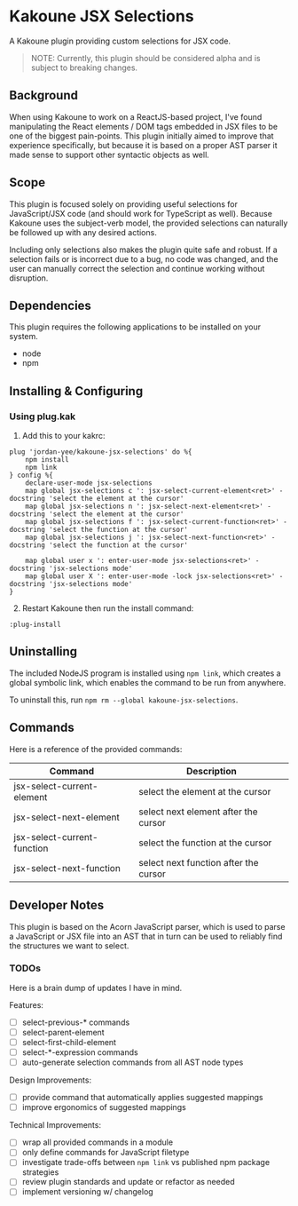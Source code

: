 # Kakoune JSX Selections
A Kakoune plugin providing custom selections for JSX code.

> NOTE: Currently, this plugin should be considered alpha and is subject to breaking changes.

## Background
When using Kakoune to work on a ReactJS-based project, I've found manipulating the React elements / DOM tags embedded in JSX files to be one of the biggest pain-points.
This plugin initially aimed to improve that experience specifically, but because it is based on a proper AST parser it made sense to support other syntactic objects as well.

## Scope
This plugin is focused solely on providing useful selections for JavaScript/JSX code (and should work for TypeScript as well).
Because Kakoune uses the subject-verb model, the provided selections can naturally be followed up with any desired actions.

Including only selections also makes the plugin quite safe and robust.
If a selection fails or is incorrect due to a bug, no code was changed, and the user can manually correct the selection and continue working without disruption.

## Dependencies
This plugin requires the following applications to be installed on your system.
- node
- npm

## Installing & Configuring

### Using plug.kak
1. Add this to your kakrc:
```
plug 'jordan-yee/kakoune-jsx-selections' do %{
    npm install
    npm link
} config %{
    declare-user-mode jsx-selections
    map global jsx-selections c ': jsx-select-current-element<ret>' -docstring 'select the element at the cursor'
    map global jsx-selections n ': jsx-select-next-element<ret>' -docstring 'select the element at the cursor'
    map global jsx-selections f ': jsx-select-current-function<ret>' -docstring 'select the function at the cursor'
    map global jsx-selections j ': jsx-select-next-function<ret>' -docstring 'select the function at the cursor'

    map global user x ': enter-user-mode jsx-selections<ret>' -docstring 'jsx-selections mode'
    map global user X ': enter-user-mode -lock jsx-selections<ret>' -docstring 'jsx-selections mode'
}
```

2. Restart Kakoune then run the install command:
```
:plug-install
```

## Uninstalling
The included NodeJS program is installed using `npm link`, which creates a global symbolic link, which enables the command to be run from anywhere.

To uninstall this, run `npm rm --global kakoune-jsx-selections`.

## Commands
Here is a reference of the provided commands:

| Command                     | Description                           |
| --------------------------- | ------------------------------------- |
| jsx-select-current-element  | select the element at the cursor      |
| jsx-select-next-element     | select next element after the cursor  |
| jsx-select-current-function | select the function at the cursor     |
| jsx-select-next-function    | select next function after the cursor |

## Developer Notes
This plugin is based on the Acorn JavaScript parser, which is used to parse a JavaScript or JSX file into an AST that in turn can be used to reliably find the structures we want to select.

### TODOs
Here is a brain dump of updates I have in mind.

Features:
- [ ] select-previous-* commands
- [ ] select-parent-element
- [ ] select-first-child-element
- [ ] select-*-expression commands
- [ ] auto-generate selection commands from all AST node types

Design Improvements:
- [ ] provide command that automatically applies suggested mappings
- [ ] improve ergonomics of suggested mappings

Technical Improvements:
- [ ] wrap all provided commands in a module
- [ ] only define commands for JavaScript filetype
- [ ] investigate trade-offs between `npm link` vs published npm package strategies
- [ ] review plugin standards and update or refactor as needed
- [ ] implement versioning w/ changelog

